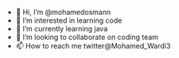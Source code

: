 - 👋 Hi, I’m @mohamedosmann
- 👀 I’m interested in learning code
- 🌱 I’m currently learning java
- 💞️ I’m looking to collaborate on coding team
- 📫 How to reach me twitter@Mohamed_Wardi3

<!---
mohamedosmann/mohamedosmann is a ✨ special ✨ repository because its `README.md` (this file) appears on your GitHub profile.
You can click the Preview link to take a look at your changes.
--->
